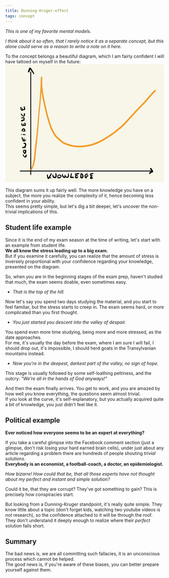 ```yaml
---
title: Dunning-Kruger-effect
tags: concept
---
```


*This is one of my favorite mental models.*

*I think about it so often, that I rarely notice it as a separate concept, but this alone could serve as a reason to write a note on it here.*
  
  To the concept belongs a beautiful diagram, which I am fairly confident I will have tattoed on myself in the future:
  <img src="../assets/Mind Garden-1.jpg"/>
   
   This diagram sums it up fairly well. The more knowledge you have on a subject, the more you realize the complexity of it, hence becoming less confident in your ability.    
   This seems pretty simple, but let's dig a bit deeper, let's uncover the non-trivial implications of this.
   
## Student life example
   
   Since it is the end of my exam season at the time of writing, let's start with an example from student life.   
  **We all know the stress leading up to a big exam.**  
   But if you examine it carefully, you can realize that the amount of stress is inversely proportional with your confidence regarding your knowledge, presented on the diagram. 
   
   So, when you are in the beginning stages of the exam prep, haven't studied that much, the exam seems doable, even sometimes easy.   
   * *That is the top of the hill.*
   
   Now let's say you spend two days studying the material, and you start to feel familiar, but the stress starts to creep in. The exam seems hard, or more complicated than you first thought.   
  *  *You just started you descent into the valley of despair.*   
   
   You spend even more time studying, being more and more stressed, as the date approaches.     
   For me, it's usually the day before the exam, where I am sure I will fail, I should drop out, it's impossible, I should herd goats in the Transylvanian mountains instead.   
  * *Now you're in the deepest, darkest part of the valley, no sign of hope.*  
   
   This stage is usually followed by some self-loathing pettiness, and the outcry: *"We're all in the hands of God anyways!"*     
   
   And then the exam finally arrives. You get to work, and you are amazed by how well you know everything, the questions seem almost trivial.    
   If you look at the curve, it's self-explanatory,  but you actually acquired quite a bit of knowledge, you just didn't feel like it. 
   
   
   



## Political example
**Ever noticed how everyone seems to be an expert at everything?**  

If you take a careful glimpse into the Facebook comment section (just a glimpse, don't risk losing your hard earned brain cells), under just about any article regarding a problem there are hundreds of people shouting *trivial solutions*.  
**Everybody is an economist, a football-coach, a doctor, an epidemiologist.**  

*How bizarre! How could that be, that all those experts have not thought about my perfect and instant and simple solution?*

Could it be, that they are corrupt? They've got something to gain? 
This is precisely how conspiracies start.

But looking from a Dunning-Kruger standpoint, it's really quite simple. They know little about a topic (don't forget kids, watching two youtube videos is *not* research), so the confidence attached to it will be through the roof.   
They don't understand it deeply enough to realize where their *perfect* solution falls short.  

## Summary

The bad news is, we are all committing such fallacies, it is an unconscious process which cannot be helped.   
The good news is, if you're aware of these biases, you can better prepare yourself against them.